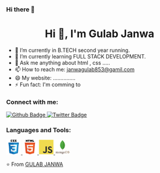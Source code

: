 ### Hi there 👋

 <h1 align="center">Hi 👋, I'm Gulab Janwa</h1>

- 🔭 I’m currently in B.TECH second year running.
- 🌱 I’m currently learning FULL STACK DEVELOPMENT.
- 💬 Ask me anything about html , css .....
- 📫 How to reach me: janwagulab853@gamil.com
- 😄 My website: ...............
- ⚡ Fun fact: I'm comming to 
  
### Connect with me:
<div id="badges">
  <a href="https://github.com/gulabjanwa">
    <img src="https://img.shields.io/badge/Github-white?style=for-the-badge&logo=Github&logoColor=black" alt="Github Badge"/>
  </a>
 
   <a href="">
    <img src="https://img.shields.io/badge/Twitter-blue?style=for-the-badge&logo=twitter&logoColor=white" alt="Twitter Badge"/>
  </a>
</div>

<h3 align="left">Languages and Tools:</h3>
<p align="left"> <a href="https://www.w3schools.com/css/" target="_blank" rel="noreferrer"> <img src="https://raw.githubusercontent.com/devicons/devicon/master/icons/css3/css3-original-wordmark.svg" alt="css3" width="40" height="40"/> </a> <a href="https://www.w3.org/html/" target="_blank" rel="noreferrer"> <img src="https://raw.githubusercontent.com/devicons/devicon/master/icons/html5/html5-original-wordmark.svg" alt="html5" width="40" height="40"/> </a> <a href="https://developer.mozilla.org/en-US/docs/Web/JavaScript" target="_blank" rel="noreferrer"> <img src="https://raw.githubusercontent.com/devicons/devicon/master/icons/javascript/javascript-original.svg" alt="javascript" width="40" height="40"/> </a> <a href="https://www.mongodb.com/" target="_blank" rel="noreferrer"> <img src="https://raw.githubusercontent.com/devicons/devicon/master/icons/mongodb/mongodb-original-wordmark.svg" alt="mongodb" width="40" height="40"/> </a> </p>





⭐️ From [GULAB JANWA](https://github.com/gulabjanwa)
